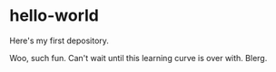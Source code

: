 # hello-world
Here's my first depository.

Woo, such fun. Can't wait until this learning curve is over with.
Blerg.
